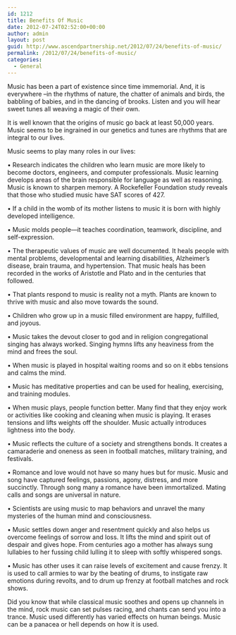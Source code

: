 ```yaml
---
id: 1212
title: Benefits Of Music
date: 2012-07-24T02:52:00+00:00
author: admin
layout: post
guid: http://www.ascendpartnership.net/2012/07/24/benefits-of-music/
permalink: /2012/07/24/benefits-of-music/
categories:
  - General
---
```

Music has been a part of existence since time immemorial. And, it is everywhere –in the rhythms of nature, the chatter of animals and birds, the babbling of babies, and in the dancing of brooks. Listen and you will hear sweet tunes all weaving a magic of their own.

It is well known that the origins of music go back at least 50,000 years. Music seems to be ingrained in our genetics and tunes are rhythms that are integral to our lives.

Music seems to play many roles in our lives:

• Research indicates the children who learn music are more likely to become doctors, engineers, and computer professionals. Music learning develops areas of the brain responsible for language as well as reasoning. Music is known to sharpen memory. A Rockefeller Foundation study reveals that those who studied music have SAT scores of 427.

• If a child in the womb of its mother listens to music it is born with highly developed intelligence.

• Music molds people—it teaches coordination, teamwork, discipline, and self-expression.

• The therapeutic values of music are well documented. It heals people with mental problems, developmental and learning disabilities, Alzheimer’s disease, brain trauma, and hypertension. That music heals has been recorded in the works of Aristotle and Plato and in the centuries that followed.

• That plants respond to music is reality not a myth. Plants are known to thrive with music and also move towards the sound.

• Children who grow up in a music filled environment are happy, fulfilled, and joyous.

• Music takes the devout closer to god and in religion congregational singing has always worked. Singing hymns lifts any heaviness from the mind and frees the soul.

• When music is played in hospital waiting rooms and so on it ebbs tensions and calms the mind.

• Music has meditative properties and can be used for healing, exercising, and training modules.

• When music plays, people function better. Many find that they enjoy work or activities like cooking and cleaning when music is playing. It erases tensions and lifts weights off the shoulder. Music actually introduces lightness into the body.

• Music reflects the culture of a society and strengthens bonds. It creates a camaraderie and oneness as seen in football matches, military training, and festivals.

• Romance and love would not have so many hues but for music. Music and song have captured feelings, passions, agony, distress, and more succinctly. Through song many a romance have been immortalized. Mating calls and songs are universal in nature.

• Scientists are using music to map behaviors and unravel the many mysteries of the human mind and consciousness.

• Music settles down anger and resentment quickly and also helps us overcome feelings of sorrow and loss. It lifts the mind and spirit out of despair and gives hope. From centuries ago a mother has always sung lullabies to her fussing child lulling it to sleep with softly whispered songs.

• Music has other uses it can raise levels of excitement and cause frenzy. It is used to call armies to war by the beating of drums, to instigate raw emotions during revolts, and to drum up frenzy at football matches and rock shows.

Did you know that while classical music soothes and opens up channels in the mind, rock music can set pulses racing, and chants can send you into a trance. Music used differently has varied effects on human beings. Music can be a panacea or hell depends on how it is used.